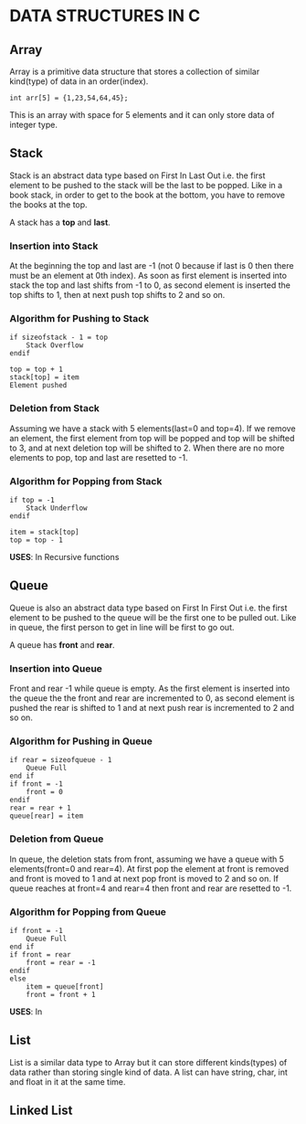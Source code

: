 # DATA STRUCTURES IN C  

## Array
Array is a primitive data structure that stores a collection of similar kind(type) of data in an order(index).  

```int arr[5] = {1,23,54,64,45};```  

This is an array with space for 5 elements and it can only store data of integer type.  

## Stack  
Stack is an abstract data type based on First In Last Out i.e. the first element to be pushed to the stack will be the last to be popped. Like in a book stack, in order to get to the book at the bottom, you have to remove the books at the top.

A stack has a **top** and **last**. 

### Insertion into Stack
At the beginning the top and last are -1 (not 0 because if last is 0 then there must be an element at 0th index). As soon as first element is inserted into stack the top and last shifts from -1 to 0, as second element is inserted the top shifts to 1, then at next push top shifts to 2 and so on.  
### Algorithm for Pushing to Stack
```
if sizeofstack - 1 = top   
    Stack Overflow      
endif 

top = top + 1            
stack[top] = item        
Element pushed           
```      

### Deletion from Stack  
Assuming we have a stack with 5 elements(last=0 and top=4). If we remove an element, the first element from top will be popped and top will be shifted to 3, and at next deletion top will be shifted to 2. When there are no more elements to pop, top and last are resetted to -1.  

### Algorithm for Popping from Stack  
```
if top = -1 
    Stack Underflow      
endif 

item = stack[top]
top = top - 1                    
```      

**USES**: In Recursive functions  

## Queue  
Queue is also an abstract data type based on First In First Out i.e. the first element to be pushed to the queue will be the first one to be pulled out. Like in queue, the first person to get  in line will be first to go out.  

A queue has **front** and **rear**.

### Insertion into Queue  
Front and rear -1 while queue is empty. As the first element is inserted into the queue the the front and rear are incremented to 0, as second element is pushed the rear is shifted to 1 and at next push rear is incremented to 2 and so on.

### Algorithm for Pushing in Queue
```
if rear = sizeofqueue - 1
    Queue Full
end if
if front = -1
    front = 0 
endif
rear = rear + 1
queue[rear] = item
```  

### Deletion from Queue  
In queue, the deletion stats from front, assuming we have a queue with 5 elements(front=0 and rear=4). At first pop the element at front is removed and front is moved to 1 and at next pop front is moved to 2 and so on. If queue reaches at front=4 and rear=4 then front and rear are resetted to -1.

### Algorithm for Popping from Queue
```
if front = -1
    Queue Full
end if
if front = rear
    front = rear = -1
endif
else
    item = queue[front]
    front = front + 1
```  

**USES**: In 

## List  
List is a similar data type to Array but it can store different kinds(types) of data rather than storing single kind of data. A list can have string, char, int and float in it at the same time.  

## Linked List  
